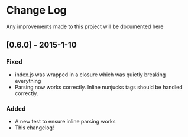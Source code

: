 # Change Log
Any improvements made to this project will be documented here

## [0.6.0] - 2015-1-10
### Fixed
- index.js was wrapped in a closure which was quietly breaking everything
- Parsing now works correctly. Inline nunjucks tags should be handled correctly.

### Added
- A new test to ensure inline parsing works
- This changelog! 
